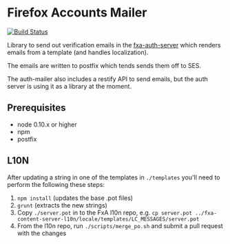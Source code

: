 Firefox Accounts Mailer
==========================

[![Build Status](https://travis-ci.org/mozilla/fxa-auth-mailer.svg?branch=master)](https://travis-ci.org/mozilla/fxa-auth-mailer)

Library to send out verification emails in the [fxa-auth-server](https://github.com/mozilla/fxa-auth-server/) which renders emails from a template (and handles localization).

The emails are written to postfix which tends sends them off to SES.

The auth-mailer also includes a restify API to send emails, but the auth server is using it as a library at the moment.

## Prerequisites

* node 0.10.x or higher
* npm
* postfix

## L10N

After updating a string in one of the templates in `./templates` you'll need to perform the following these steps:

1. `npm install` (updates the base .pot files)
2. `grunt` (extracts the new strings)
3. Copy `./server.pot` in to the FxA l10n repo, e.g. `cp server.pot ../fxa-content-server-l10n/locale/templates/LC_MESSAGES/server.pot`
4. From the l10n repo, run `./scripts/merge_po.sh` and submit a pull request with the changes

